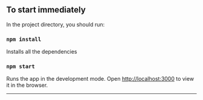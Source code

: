 ## To start immediately

In the project directory, you should run:

### `npm install`

Installs all the dependencies

### `npm start`

Runs the app in the development mode. Open
[http://localhost:3000](http://localhost:3000) to view it in the browser.

---
